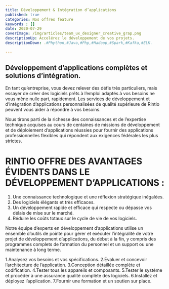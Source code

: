 ```yaml
---
title: Développement & Intégration d’applications
published: true
categories: Nos offres feature
keywords : []
date: 2020-07-29
coverImage: /img/articles/team_ux_designer_creative_grap.png
descriptionUp: Accelérez le développement de vos projets.
descriptionDown: .#Phython,#Java,#Php,#Hadoop,#Spark,#Kafka,#ELK.

--- 
```


## Développement d’applications complètes et solutions d’intégration.

En tant qu’entreprise, vous devez relever des défis très particuliers, mais essayer de créer des logiciels prêts à l’emploi adaptés à vos besoins ne vous mène nulle part, rapidement. Les services de développement et d’intégration d’applications personnalisées de qualité supérieure de Rintio peuvent vous aider à répondre à vos besoins.

Nous tirons parti de la richesse des connaissances et de l’expertise technique acquises au cours de centaines de missions de développement et de déploiement d’applications réussies pour fournir des applications professionnelles flexibles qui répondent aux exigences fédérales les plus strictes.

# RINTIO OFFRE DES AVANTAGES ÉVIDENTS DANS LE DÉVELOPPEMENT D’APPLICATIONS :

1.  Une connaissance technologique et une réflexion stratégique inégalées.
2.  Des logiciels élégants et très efficaces.
3.  Un développement rapide et efficace qui respecte ou dépasse vos délais de mise sur le marché.
4.  Réduire les coûts totaux sur le cycle de vie de vos logiciels.

Notre équipe d’experts en développement d’applications utilise un ensemble d’outils de pointe pour gérer et exécuter l’intégralité de votre projet de développement d’applications, du début à la fin, y compris des programmes complets de formation du personnel et un support ou une maintenance à long terme.

1.Analysez vos besoins et vos spécifications.
2.Évaluer et concevoir l’architecture de l’application.
3.Conception détaillée complète et codification.
4.Tester tous les appareils et composants.
5.Tester le système et procéder à une assurance qualité complète des logiciels.
6.Installez et déployez l’application.
7.Fournir une formation et un soutien sur place.
